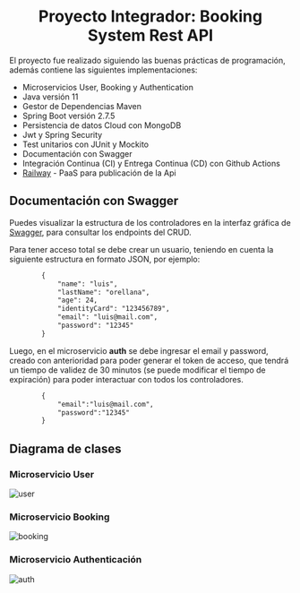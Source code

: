 <h1 style="text-align:center;">Proyecto Integrador: Booking System Rest API</h1>

El proyecto fue realizado siguiendo las buenas prácticas de programación, además contiene las siguientes implementaciones:

* Microservicios User, Booking y Authentication
* Java versión 11
* Gestor de Dependencias Maven
* Spring Boot versión 2.7.5
* Persistencia de datos Cloud con MongoDB
* Jwt y Spring Security
* Test unitarios con JUnit y Mockito
* Documentación con Swagger
* Integración Continua (CI) y Entrega Continua (CD) con Github Actions
* [Railway](https://railway.app/) - PaaS para publicación de la Api

## Documentación con Swagger

Puedes visualizar la estructura de los controladores en la interfaz gráfica de [Swagger](http://localhost:8080/swagger-ui/), para consultar los endpoints del CRUD.

Para tener acceso total se debe crear un usuario, teniendo en cuenta la siguiente estructura en formato JSON, por ejemplo:

```xml
        {
            "name": "luis",
            "lastName": "orellana",
            "age": 24,
            "identityCard": "123456789",
            "email": "luis@mail.com",
            "password": "12345"
        }
```

Luego, en el microservicio **auth** se debe ingresar el email y password, creado con anterioridad para poder
generar el token de acceso, que tendrá un tiempo de validez de 30 minutos (se puede modificar el tiempo de expiración) para poder interactuar con todos los controladores.
```xml
        {
            "email":"luis@mail.com",
            "password":"12345"
        }
```

## Diagrama de clases 

### Microservicio User

![user](https://raw.github.com/davidorellana98/booking-system-rest-api-spring-boot/main/src/main/resources/images/user.png "user")

### Microservicio Booking

![booking](https://raw.github.com/davidorellana98/booking-system-rest-api-spring-boot/main/src/main/resources/images/booking.png "booking")

### Microservicio Authenticación

![auth](https://raw.github.com/davidorellana98/booking-system-rest-api-spring-boot/main/src/main/resources/images/auth.png "auth")
